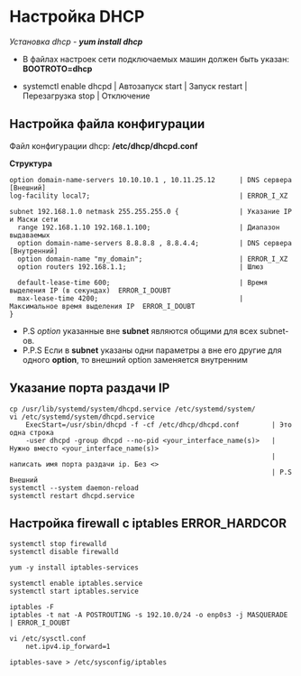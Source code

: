 Настройка DHCP
==============

*Установка dhcp - **yum install dhcp***



- В файлах настроек сети подключаемых машин должен быть указан: **BOOTROTO=dhcp**

- systemctl enable    dhcpd   | Автозапуск
            start             | Запуск
            restart           | Перезагрузка
            stop              | Отключение
    


Настройка файла конфигурации
----------------------------

Файл конфигурации dhcp: **/etc/dhcp/dhcpd.conf**

**Структура**

```
option domain-name-servers 10.10.10.1 , 10.11.25.12      | DNS сервера                 [Внешний]
log-facility local7;                                     | ERROR_I_XZ
  
subnet 192.168.1.0 netmask 255.255.255.0 {               | Указание IP  и Маски сети 
  range 192.168.1.10 192.168.1.100;                      | Диапазон выдаваемых       
  option domain-name-servers 8.8.8.8 , 8.8.4.4;          | DNS сервера                 [Внутренний]  
  option domain-name "my_domain";                        | ERROR_I_XZ
  option routers 192.168.1.1;                            | Шлюз 
       
  default-lease-time 600;                                | Время выделения IP (в секундах)  ERROR_I_DOUBT
  max-lease-time 4200;                                   | Максимальное время выделения IP  ERROR_I_DOUBT
}
```
- P.S   *option* указанные вне **subnet** являются общими для всех subnet-ов. 
- Р.P.S Если в **subnet** указаны одни параметры а вне его другие для одного **option**,
        то внешний option заменяется внутренним

Указание порта раздачи IP
-------------------------
```
cp /usr/lib/systemd/system/dhcpd.service /etc/systemd/system/
vi /etc/systemd/system/dhcpd.service
    ExecStart=/usr/sbin/dhcpd -f -cf /etc/dhcp/dhcpd.conf        | Это одна строка
    -user dhcpd -group dhcpd --no-pid <your_interface_name(s)>   | Нужно вместо <your_interface_name(s)>
                                                                 | написать имя порта раздачи ip. Без <>
                                                                 | P.S Внешний
systemctl --system daemon-reload
systemctl restart dhcpd.service
```


Настройка firewall с iptables ERROR_HARDCOR
-------------------------------------------
```
systemctl stop firewalld
systemctl disable firewalld

yum -y install iptables-services

systemctl enable iptables.service
systemctl start iptables.service

iptables -F
iptables -t nat -A POSTROUTING -s 192.10.0/24 -o enp0s3 -j MASQUERADE       | ERROR_I_DOUBT

vi /etc/sysctl.conf
    net.ipv4.ip_forward=1            

iptables-save > /etc/sysconfig/iptables
```
